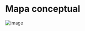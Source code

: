 # Mapa conceptual
![image](https://github.com/user-attachments/assets/e1cf4eb1-f2dc-4288-b72b-385adb024dbf)
